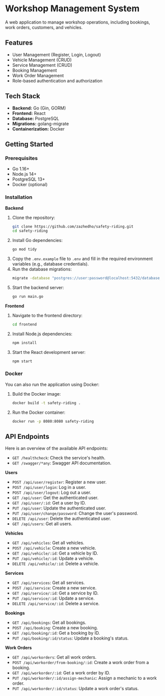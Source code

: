 # Workshop Management System

A web application to manage workshop operations, including bookings, work orders, customers, and vehicles.

## Features

*   User Management (Register, Login, Logout)
*   Vehicle Management (CRUD)
*   Service Management (CRUD)
*   Booking Management
*   Work Order Management
*   Role-based authentication and authorization

## Tech Stack

*   **Backend:** Go (Gin, GORM)
*   **Frontend:** React
*   **Database:** PostgreSQL
*   **Migrations:** golang-migrate
*   **Containerization:** Docker

## Getting Started

### Prerequisites

*   Go 1.16+
*   Node.js 14+
*   PostgreSQL 13+
*   Docker (optional)

### Installation

**Backend**

1.  Clone the repository:
    ```sh
    git clone https://github.com/zazhedho/safety-riding.git
    cd safety-riding
    ```
2.  Install Go dependencies:
    ```sh
    go mod tidy
    ```
3.  Copy the `.env.example` file to `.env` and fill in the required environment variables (e.g., database credentials).
4.  Run the database migrations:
    ```sh
    migrate -database "postgres://user:password@localhost:5432/database_name?sslmode=disable" -path migrations up
    ```
5.  Start the backend server:
    ```sh
    go run main.go
    ```

**Frontend**

1.  Navigate to the frontend directory:
    ```sh
    cd frontend
    ```
2.  Install Node.js dependencies:
    ```sh
    npm install
    ```
3.  Start the React development server:
    ```sh
    npm start
    ```

### Docker

You can also run the application using Docker:

1.  Build the Docker image:
    ```sh
    docker build -t safety-riding .
    ```
2.  Run the Docker container:
    ```sh
    docker run -p 8080:8080 safety-riding
    ```

## API Endpoints

Here is an overview of the available API endpoints:

*   `GET /healthcheck`: Check the service's health.
*   `GET /swagger/*any`: Swagger API documentation.

**Users**

*   `POST /api/user/register`: Register a new user.
*   `POST /api/user/login`: Log in a user.
*   `POST /api/user/logout`: Log out a user.
*   `GET /api/user`: Get the authenticated user.
*   `GET /api/user/:id`: Get a user by ID.
*   `PUT /api/user`: Update the authenticated user.
*   `PUT /api/user/change/password`: Change the user's password.
*   `DELETE /api/user`: Delete the authenticated user.
*   `GET /api/users`: Get all users.

**Vehicles**

*   `GET /api/vehicles`: Get all vehicles.
*   `POST /api/vehicle`: Create a new vehicle.
*   `GET /api/vehicle/:id`: Get a vehicle by ID.
*   `PUT /api/vehicle/:id`: Update a vehicle.
*   `DELETE /api/vehicle/:id`: Delete a vehicle.

**Services**

*   `GET /api/services`: Get all services.
*   `POST /api/service`: Create a new service.
*   `GET /api/service/:id`: Get a service by ID.
*   `PUT /api/service/:id`: Update a service.
*   `DELETE /api/service/:id`: Delete a service.

**Bookings**

*   `GET /api/bookings`: Get all bookings.
*   `POST /api/booking`: Create a new booking.
*   `GET /api/booking/:id`: Get a booking by ID.
*   `PUT /api/booking/:id/status`: Update a booking's status.

**Work Orders**

*   `GET /api/workorders`: Get all work orders.
*   `POST /api/workorder/from-booking/:id`: Create a work order from a booking.
*   `GET /api/workorder/:id`: Get a work order by ID.
*   `PUT /api/workorder/:id/assign-mechanic`: Assign a mechanic to a work order.
*   `PUT /api/workorder/:id/status`: Update a work order's status.
